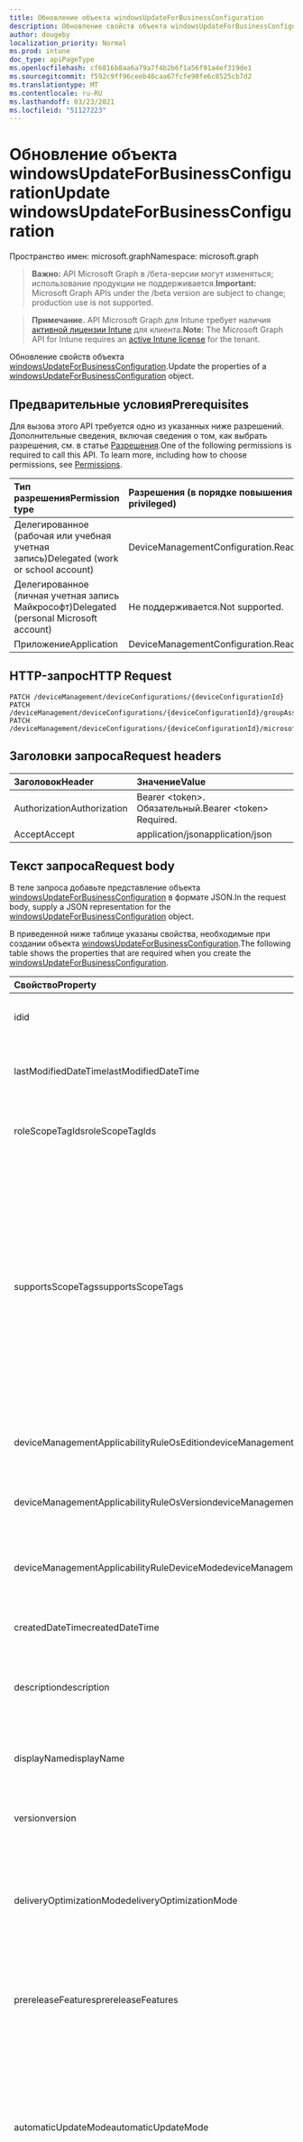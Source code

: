 ```yaml
---
title: Обновление объекта windowsUpdateForBusinessConfiguration
description: Обновление свойств объекта windowsUpdateForBusinessConfiguration.
author: dougeby
localization_priority: Normal
ms.prod: intune
doc_type: apiPageType
ms.openlocfilehash: cf6816b8aa6a79a7f4b2b6f1a56f91a4ef319de1
ms.sourcegitcommit: f592c9ff96ceeb40caa67fcfe90fe6c8525cb7d2
ms.translationtype: MT
ms.contentlocale: ru-RU
ms.lasthandoff: 03/23/2021
ms.locfileid: "51127223"
---
```

# <a name="update-windowsupdateforbusinessconfiguration"></a><span data-ttu-id="a49f8-103">Обновление объекта windowsUpdateForBusinessConfiguration</span><span class="sxs-lookup"><span data-stu-id="a49f8-103">Update windowsUpdateForBusinessConfiguration</span></span>

<span data-ttu-id="a49f8-104">Пространство имен: microsoft.graph</span><span class="sxs-lookup"><span data-stu-id="a49f8-104">Namespace: microsoft.graph</span></span>

> <span data-ttu-id="a49f8-105">**Важно:** API Microsoft Graph в /бета-версии могут изменяться; использование продукции не поддерживается.</span><span class="sxs-lookup"><span data-stu-id="a49f8-105">**Important:** Microsoft Graph APIs under the /beta version are subject to change; production use is not supported.</span></span>

> <span data-ttu-id="a49f8-106">**Примечание.** API Microsoft Graph для Intune требует наличия [активной лицензии Intune](https://go.microsoft.com/fwlink/?linkid=839381) для клиента.</span><span class="sxs-lookup"><span data-stu-id="a49f8-106">**Note:** The Microsoft Graph API for Intune requires an [active Intune license](https://go.microsoft.com/fwlink/?linkid=839381) for the tenant.</span></span>

<span data-ttu-id="a49f8-107">Обновление свойств объекта [windowsUpdateForBusinessConfiguration](../resources/intune-deviceconfig-windowsupdateforbusinessconfiguration.md).</span><span class="sxs-lookup"><span data-stu-id="a49f8-107">Update the properties of a [windowsUpdateForBusinessConfiguration](../resources/intune-deviceconfig-windowsupdateforbusinessconfiguration.md) object.</span></span>

## <a name="prerequisites"></a><span data-ttu-id="a49f8-108">Предварительные условия</span><span class="sxs-lookup"><span data-stu-id="a49f8-108">Prerequisites</span></span>
<span data-ttu-id="a49f8-p101">Для вызова этого API требуется одно из указанных ниже разрешений. Дополнительные сведения, включая сведения о том, как выбрать разрешения, см. в статье [Разрешения](/graph/permissions-reference).</span><span class="sxs-lookup"><span data-stu-id="a49f8-p101">One of the following permissions is required to call this API. To learn more, including how to choose permissions, see [Permissions](/graph/permissions-reference).</span></span>

|<span data-ttu-id="a49f8-111">Тип разрешения</span><span class="sxs-lookup"><span data-stu-id="a49f8-111">Permission type</span></span>|<span data-ttu-id="a49f8-112">Разрешения (в порядке повышения привилегий)</span><span class="sxs-lookup"><span data-stu-id="a49f8-112">Permissions (from least to most privileged)</span></span>|
|:---|:---|
|<span data-ttu-id="a49f8-113">Делегированное (рабочая или учебная учетная запись)</span><span class="sxs-lookup"><span data-stu-id="a49f8-113">Delegated (work or school account)</span></span>|<span data-ttu-id="a49f8-114">DeviceManagementConfiguration.ReadWrite.All</span><span class="sxs-lookup"><span data-stu-id="a49f8-114">DeviceManagementConfiguration.ReadWrite.All</span></span>|
|<span data-ttu-id="a49f8-115">Делегированное (личная учетная запись Майкрософт)</span><span class="sxs-lookup"><span data-stu-id="a49f8-115">Delegated (personal Microsoft account)</span></span>|<span data-ttu-id="a49f8-116">Не поддерживается.</span><span class="sxs-lookup"><span data-stu-id="a49f8-116">Not supported.</span></span>|
|<span data-ttu-id="a49f8-117">Приложение</span><span class="sxs-lookup"><span data-stu-id="a49f8-117">Application</span></span>|<span data-ttu-id="a49f8-118">DeviceManagementConfiguration.ReadWrite.All</span><span class="sxs-lookup"><span data-stu-id="a49f8-118">DeviceManagementConfiguration.ReadWrite.All</span></span>|

## <a name="http-request"></a><span data-ttu-id="a49f8-119">HTTP-запрос</span><span class="sxs-lookup"><span data-stu-id="a49f8-119">HTTP Request</span></span>
<!-- {
  "blockType": "ignored"
}
-->
``` http
PATCH /deviceManagement/deviceConfigurations/{deviceConfigurationId}
PATCH /deviceManagement/deviceConfigurations/{deviceConfigurationId}/groupAssignments/{deviceConfigurationGroupAssignmentId}/deviceConfiguration
PATCH /deviceManagement/deviceConfigurations/{deviceConfigurationId}/microsoft.graph.windowsDomainJoinConfiguration/networkAccessConfigurations/{deviceConfigurationId}
```

## <a name="request-headers"></a><span data-ttu-id="a49f8-120">Заголовки запроса</span><span class="sxs-lookup"><span data-stu-id="a49f8-120">Request headers</span></span>
|<span data-ttu-id="a49f8-121">Заголовок</span><span class="sxs-lookup"><span data-stu-id="a49f8-121">Header</span></span>|<span data-ttu-id="a49f8-122">Значение</span><span class="sxs-lookup"><span data-stu-id="a49f8-122">Value</span></span>|
|:---|:---|
|<span data-ttu-id="a49f8-123">Authorization</span><span class="sxs-lookup"><span data-stu-id="a49f8-123">Authorization</span></span>|<span data-ttu-id="a49f8-124">Bearer &lt;token&gt;. Обязательный.</span><span class="sxs-lookup"><span data-stu-id="a49f8-124">Bearer &lt;token&gt; Required.</span></span>|
|<span data-ttu-id="a49f8-125">Accept</span><span class="sxs-lookup"><span data-stu-id="a49f8-125">Accept</span></span>|<span data-ttu-id="a49f8-126">application/json</span><span class="sxs-lookup"><span data-stu-id="a49f8-126">application/json</span></span>|

## <a name="request-body"></a><span data-ttu-id="a49f8-127">Текст запроса</span><span class="sxs-lookup"><span data-stu-id="a49f8-127">Request body</span></span>
<span data-ttu-id="a49f8-128">В теле запроса добавьте представление объекта [windowsUpdateForBusinessConfiguration](../resources/intune-deviceconfig-windowsupdateforbusinessconfiguration.md) в формате JSON.</span><span class="sxs-lookup"><span data-stu-id="a49f8-128">In the request body, supply a JSON representation for the [windowsUpdateForBusinessConfiguration](../resources/intune-deviceconfig-windowsupdateforbusinessconfiguration.md) object.</span></span>

<span data-ttu-id="a49f8-129">В приведенной ниже таблице указаны свойства, необходимые при создании объекта [windowsUpdateForBusinessConfiguration](../resources/intune-deviceconfig-windowsupdateforbusinessconfiguration.md).</span><span class="sxs-lookup"><span data-stu-id="a49f8-129">The following table shows the properties that are required when you create the [windowsUpdateForBusinessConfiguration](../resources/intune-deviceconfig-windowsupdateforbusinessconfiguration.md).</span></span>

|<span data-ttu-id="a49f8-130">Свойство</span><span class="sxs-lookup"><span data-stu-id="a49f8-130">Property</span></span>|<span data-ttu-id="a49f8-131">Тип</span><span class="sxs-lookup"><span data-stu-id="a49f8-131">Type</span></span>|<span data-ttu-id="a49f8-132">Описание</span><span class="sxs-lookup"><span data-stu-id="a49f8-132">Description</span></span>|
|:---|:---|:---|
|<span data-ttu-id="a49f8-133">id</span><span class="sxs-lookup"><span data-stu-id="a49f8-133">id</span></span>|<span data-ttu-id="a49f8-134">Строка</span><span class="sxs-lookup"><span data-stu-id="a49f8-134">String</span></span>|<span data-ttu-id="a49f8-135">Ключ объекта.</span><span class="sxs-lookup"><span data-stu-id="a49f8-135">Key of the entity.</span></span> <span data-ttu-id="a49f8-136">Наследуется от объекта [deviceConfiguration](../resources/intune-shared-deviceconfiguration.md).</span><span class="sxs-lookup"><span data-stu-id="a49f8-136">Inherited from [deviceConfiguration](../resources/intune-shared-deviceconfiguration.md)</span></span>|
|<span data-ttu-id="a49f8-137">lastModifiedDateTime</span><span class="sxs-lookup"><span data-stu-id="a49f8-137">lastModifiedDateTime</span></span>|<span data-ttu-id="a49f8-138">DateTimeOffset</span><span class="sxs-lookup"><span data-stu-id="a49f8-138">DateTimeOffset</span></span>|<span data-ttu-id="a49f8-139">Дата и время последнего изменения объекта.</span><span class="sxs-lookup"><span data-stu-id="a49f8-139">DateTime the object was last modified.</span></span> <span data-ttu-id="a49f8-140">Наследуется от объекта [deviceConfiguration](../resources/intune-shared-deviceconfiguration.md).</span><span class="sxs-lookup"><span data-stu-id="a49f8-140">Inherited from [deviceConfiguration](../resources/intune-shared-deviceconfiguration.md)</span></span>|
|<span data-ttu-id="a49f8-141">roleScopeTagIds</span><span class="sxs-lookup"><span data-stu-id="a49f8-141">roleScopeTagIds</span></span>|<span data-ttu-id="a49f8-142">Коллекция String</span><span class="sxs-lookup"><span data-stu-id="a49f8-142">String collection</span></span>|<span data-ttu-id="a49f8-143">Список тегов области для этого экземпляра Entity.</span><span class="sxs-lookup"><span data-stu-id="a49f8-143">List of Scope Tags for this Entity instance.</span></span> <span data-ttu-id="a49f8-144">Наследуется от объекта [deviceConfiguration](../resources/intune-shared-deviceconfiguration.md).</span><span class="sxs-lookup"><span data-stu-id="a49f8-144">Inherited from [deviceConfiguration](../resources/intune-shared-deviceconfiguration.md)</span></span>|
|<span data-ttu-id="a49f8-145">supportsScopeTags</span><span class="sxs-lookup"><span data-stu-id="a49f8-145">supportsScopeTags</span></span>|<span data-ttu-id="a49f8-146">Boolean</span><span class="sxs-lookup"><span data-stu-id="a49f8-146">Boolean</span></span>|<span data-ttu-id="a49f8-147">Указывает, поддерживает ли вся конфигурация устройства назначение тегов области.</span><span class="sxs-lookup"><span data-stu-id="a49f8-147">Indicates whether or not the underlying Device Configuration supports the assignment of scope tags.</span></span> <span data-ttu-id="a49f8-148">Назначение свойства ScopeTags не допускается, если это значение является ложным и объекты не будут видны пользователям с охватом.</span><span class="sxs-lookup"><span data-stu-id="a49f8-148">Assigning to the ScopeTags property is not allowed when this value is false and entities will not be visible to scoped users.</span></span> <span data-ttu-id="a49f8-149">Это происходит для политик Legacy, созданных в Silverlight, и их можно разрешить путем удаления и воссоздания политики на портале Azure.</span><span class="sxs-lookup"><span data-stu-id="a49f8-149">This occurs for Legacy policies created in Silverlight and can be resolved by deleting and recreating the policy in the Azure Portal.</span></span> <span data-ttu-id="a49f8-150">Это свойство доступно только для чтения.</span><span class="sxs-lookup"><span data-stu-id="a49f8-150">This property is read-only.</span></span> <span data-ttu-id="a49f8-151">Наследуется от объекта [deviceConfiguration](../resources/intune-shared-deviceconfiguration.md).</span><span class="sxs-lookup"><span data-stu-id="a49f8-151">Inherited from [deviceConfiguration](../resources/intune-shared-deviceconfiguration.md)</span></span>|
|<span data-ttu-id="a49f8-152">deviceManagementApplicabilityRuleOsEdition</span><span class="sxs-lookup"><span data-stu-id="a49f8-152">deviceManagementApplicabilityRuleOsEdition</span></span>|[<span data-ttu-id="a49f8-153">deviceManagementApplicabilityRuleOsEdition</span><span class="sxs-lookup"><span data-stu-id="a49f8-153">deviceManagementApplicabilityRuleOsEdition</span></span>](../resources/intune-deviceconfig-devicemanagementapplicabilityruleosedition.md)|<span data-ttu-id="a49f8-154">Применимость к выпуску ОС для этой политики.</span><span class="sxs-lookup"><span data-stu-id="a49f8-154">The OS edition applicability for this Policy.</span></span> <span data-ttu-id="a49f8-155">Наследуется от объекта [deviceConfiguration](../resources/intune-shared-deviceconfiguration.md).</span><span class="sxs-lookup"><span data-stu-id="a49f8-155">Inherited from [deviceConfiguration](../resources/intune-shared-deviceconfiguration.md)</span></span>|
|<span data-ttu-id="a49f8-156">deviceManagementApplicabilityRuleOsVersion</span><span class="sxs-lookup"><span data-stu-id="a49f8-156">deviceManagementApplicabilityRuleOsVersion</span></span>|[<span data-ttu-id="a49f8-157">deviceManagementApplicabilityRuleOsVersion</span><span class="sxs-lookup"><span data-stu-id="a49f8-157">deviceManagementApplicabilityRuleOsVersion</span></span>](../resources/intune-deviceconfig-devicemanagementapplicabilityruleosversion.md)|<span data-ttu-id="a49f8-158">Правило применимости версии ОС для этой политики.</span><span class="sxs-lookup"><span data-stu-id="a49f8-158">The OS version applicability rule for this Policy.</span></span> <span data-ttu-id="a49f8-159">Наследуется от объекта [deviceConfiguration](../resources/intune-shared-deviceconfiguration.md).</span><span class="sxs-lookup"><span data-stu-id="a49f8-159">Inherited from [deviceConfiguration](../resources/intune-shared-deviceconfiguration.md)</span></span>|
|<span data-ttu-id="a49f8-160">deviceManagementApplicabilityRuleDeviceMode</span><span class="sxs-lookup"><span data-stu-id="a49f8-160">deviceManagementApplicabilityRuleDeviceMode</span></span>|[<span data-ttu-id="a49f8-161">deviceManagementApplicabilityRuleDeviceMode</span><span class="sxs-lookup"><span data-stu-id="a49f8-161">deviceManagementApplicabilityRuleDeviceMode</span></span>](../resources/intune-deviceconfig-devicemanagementapplicabilityruledevicemode.md)|<span data-ttu-id="a49f8-162">Правило применимости режима устройства для этой политики.</span><span class="sxs-lookup"><span data-stu-id="a49f8-162">The device mode applicability rule for this Policy.</span></span> <span data-ttu-id="a49f8-163">Наследуется от объекта [deviceConfiguration](../resources/intune-shared-deviceconfiguration.md).</span><span class="sxs-lookup"><span data-stu-id="a49f8-163">Inherited from [deviceConfiguration](../resources/intune-shared-deviceconfiguration.md)</span></span>|
|<span data-ttu-id="a49f8-164">createdDateTime</span><span class="sxs-lookup"><span data-stu-id="a49f8-164">createdDateTime</span></span>|<span data-ttu-id="a49f8-165">DateTimeOffset</span><span class="sxs-lookup"><span data-stu-id="a49f8-165">DateTimeOffset</span></span>|<span data-ttu-id="a49f8-166">Дата и время создания объекта.</span><span class="sxs-lookup"><span data-stu-id="a49f8-166">DateTime the object was created.</span></span> <span data-ttu-id="a49f8-167">Наследуется от объекта [deviceConfiguration](../resources/intune-shared-deviceconfiguration.md).</span><span class="sxs-lookup"><span data-stu-id="a49f8-167">Inherited from [deviceConfiguration](../resources/intune-shared-deviceconfiguration.md)</span></span>|
|<span data-ttu-id="a49f8-168">description</span><span class="sxs-lookup"><span data-stu-id="a49f8-168">description</span></span>|<span data-ttu-id="a49f8-169">Строка</span><span class="sxs-lookup"><span data-stu-id="a49f8-169">String</span></span>|<span data-ttu-id="a49f8-170">Указанное администратором описание конфигурации устройства.</span><span class="sxs-lookup"><span data-stu-id="a49f8-170">Admin provided description of the Device Configuration.</span></span> <span data-ttu-id="a49f8-171">Наследуется от объекта [deviceConfiguration](../resources/intune-shared-deviceconfiguration.md).</span><span class="sxs-lookup"><span data-stu-id="a49f8-171">Inherited from [deviceConfiguration](../resources/intune-shared-deviceconfiguration.md)</span></span>|
|<span data-ttu-id="a49f8-172">displayName</span><span class="sxs-lookup"><span data-stu-id="a49f8-172">displayName</span></span>|<span data-ttu-id="a49f8-173">Строка</span><span class="sxs-lookup"><span data-stu-id="a49f8-173">String</span></span>|<span data-ttu-id="a49f8-174">Указанное администратором имя конфигурации устройства.</span><span class="sxs-lookup"><span data-stu-id="a49f8-174">Admin provided name of the device configuration.</span></span> <span data-ttu-id="a49f8-175">Наследуется от объекта [deviceConfiguration](../resources/intune-shared-deviceconfiguration.md).</span><span class="sxs-lookup"><span data-stu-id="a49f8-175">Inherited from [deviceConfiguration](../resources/intune-shared-deviceconfiguration.md)</span></span>|
|<span data-ttu-id="a49f8-176">version</span><span class="sxs-lookup"><span data-stu-id="a49f8-176">version</span></span>|<span data-ttu-id="a49f8-177">Int32</span><span class="sxs-lookup"><span data-stu-id="a49f8-177">Int32</span></span>|<span data-ttu-id="a49f8-178">Версия конфигурации устройства.</span><span class="sxs-lookup"><span data-stu-id="a49f8-178">Version of the device configuration.</span></span> <span data-ttu-id="a49f8-179">Наследуется от объекта [deviceConfiguration](../resources/intune-shared-deviceconfiguration.md).</span><span class="sxs-lookup"><span data-stu-id="a49f8-179">Inherited from [deviceConfiguration](../resources/intune-shared-deviceconfiguration.md)</span></span>|
|<span data-ttu-id="a49f8-180">deliveryOptimizationMode</span><span class="sxs-lookup"><span data-stu-id="a49f8-180">deliveryOptimizationMode</span></span>|[<span data-ttu-id="a49f8-181">WindowsDeliveryOptimizationMode</span><span class="sxs-lookup"><span data-stu-id="a49f8-181">windowsDeliveryOptimizationMode</span></span>](../resources/intune-deviceconfig-windowsdeliveryoptimizationmode.md)|<span data-ttu-id="a49f8-182">Режим оптимизации доставки.</span><span class="sxs-lookup"><span data-stu-id="a49f8-182">Delivery Optimization Mode.</span></span> <span data-ttu-id="a49f8-183">Возможные значения: `userDefined`, `httpOnly`, `httpWithPeeringNat`, `httpWithPeeringPrivateGroup`, `httpWithInternetPeering`, `simpleDownload`, `bypassMode`.</span><span class="sxs-lookup"><span data-stu-id="a49f8-183">Possible values are: `userDefined`, `httpOnly`, `httpWithPeeringNat`, `httpWithPeeringPrivateGroup`, `httpWithInternetPeering`, `simpleDownload`, `bypassMode`.</span></span>|
|<span data-ttu-id="a49f8-184">prereleaseFeatures</span><span class="sxs-lookup"><span data-stu-id="a49f8-184">prereleaseFeatures</span></span>|[<span data-ttu-id="a49f8-185">prereleaseFeatures</span><span class="sxs-lookup"><span data-stu-id="a49f8-185">prereleaseFeatures</span></span>](../resources/intune-deviceconfig-prereleasefeatures.md)|<span data-ttu-id="a49f8-186">Функции предварительного выпуска.</span><span class="sxs-lookup"><span data-stu-id="a49f8-186">The pre-release features.</span></span> <span data-ttu-id="a49f8-187">Возможные значения: `userDefined`, `settingsOnly`, `settingsAndExperimentations`, `notAllowed`.</span><span class="sxs-lookup"><span data-stu-id="a49f8-187">Possible values are: `userDefined`, `settingsOnly`, `settingsAndExperimentations`, `notAllowed`.</span></span>|
|<span data-ttu-id="a49f8-188">automaticUpdateMode</span><span class="sxs-lookup"><span data-stu-id="a49f8-188">automaticUpdateMode</span></span>|[<span data-ttu-id="a49f8-189">automaticUpdateMode</span><span class="sxs-lookup"><span data-stu-id="a49f8-189">automaticUpdateMode</span></span>](../resources/intune-deviceconfig-automaticupdatemode.md)|<span data-ttu-id="a49f8-190">Режим автоматического обновления.</span><span class="sxs-lookup"><span data-stu-id="a49f8-190">Automatic update mode.</span></span> <span data-ttu-id="a49f8-191">Возможные значения: `userDefined`, `notifyDownload`, `autoInstallAtMaintenanceTime`, `autoInstallAndRebootAtMaintenanceTime`, `autoInstallAndRebootAtScheduledTime`, `autoInstallAndRebootWithoutEndUserControl`, `windowsDefault`.</span><span class="sxs-lookup"><span data-stu-id="a49f8-191">Possible values are: `userDefined`, `notifyDownload`, `autoInstallAtMaintenanceTime`, `autoInstallAndRebootAtMaintenanceTime`, `autoInstallAndRebootAtScheduledTime`, `autoInstallAndRebootWithoutEndUserControl`, `windowsDefault`.</span></span>|
|<span data-ttu-id="a49f8-192">microsoftUpdateServiceAllowed</span><span class="sxs-lookup"><span data-stu-id="a49f8-192">microsoftUpdateServiceAllowed</span></span>|<span data-ttu-id="a49f8-193">Boolean</span><span class="sxs-lookup"><span data-stu-id="a49f8-193">Boolean</span></span>|<span data-ttu-id="a49f8-194">Разрешение использования службы обновлений (Майкрософт).</span><span class="sxs-lookup"><span data-stu-id="a49f8-194">Allow Microsoft Update Service</span></span>|
|<span data-ttu-id="a49f8-195">driversExcluded</span><span class="sxs-lookup"><span data-stu-id="a49f8-195">driversExcluded</span></span>|<span data-ttu-id="a49f8-196">Boolean</span><span class="sxs-lookup"><span data-stu-id="a49f8-196">Boolean</span></span>|<span data-ttu-id="a49f8-197">Исключение драйверов из Центра обновления Windows.</span><span class="sxs-lookup"><span data-stu-id="a49f8-197">Exclude Windows update Drivers</span></span>|
|<span data-ttu-id="a49f8-198">installationSchedule</span><span class="sxs-lookup"><span data-stu-id="a49f8-198">installationSchedule</span></span>|[<span data-ttu-id="a49f8-199">windowsUpdateInstallScheduleType</span><span class="sxs-lookup"><span data-stu-id="a49f8-199">windowsUpdateInstallScheduleType</span></span>](../resources/intune-deviceconfig-windowsupdateinstallscheduletype.md)|<span data-ttu-id="a49f8-200">Расписание установки.</span><span class="sxs-lookup"><span data-stu-id="a49f8-200">Installation schedule</span></span>|
|<span data-ttu-id="a49f8-201">qualityUpdatesDeferralPeriodInDays</span><span class="sxs-lookup"><span data-stu-id="a49f8-201">qualityUpdatesDeferralPeriodInDays</span></span>|<span data-ttu-id="a49f8-202">Int32</span><span class="sxs-lookup"><span data-stu-id="a49f8-202">Int32</span></span>|<span data-ttu-id="a49f8-203">Откладывание исправлений на заданное количество дней.</span><span class="sxs-lookup"><span data-stu-id="a49f8-203">Defer Quality Updates by these many days</span></span>|
|<span data-ttu-id="a49f8-204">featureUpdatesDeferralPeriodInDays</span><span class="sxs-lookup"><span data-stu-id="a49f8-204">featureUpdatesDeferralPeriodInDays</span></span>|<span data-ttu-id="a49f8-205">Int32</span><span class="sxs-lookup"><span data-stu-id="a49f8-205">Int32</span></span>|<span data-ttu-id="a49f8-206">Откладывание обновлений компонентов на заданное количество дней.</span><span class="sxs-lookup"><span data-stu-id="a49f8-206">Defer Feature Updates by these many days</span></span>|
|<span data-ttu-id="a49f8-207">qualityUpdatesPaused</span><span class="sxs-lookup"><span data-stu-id="a49f8-207">qualityUpdatesPaused</span></span>|<span data-ttu-id="a49f8-208">Boolean</span><span class="sxs-lookup"><span data-stu-id="a49f8-208">Boolean</span></span>|<span data-ttu-id="a49f8-209">Приостановка исправлений.</span><span class="sxs-lookup"><span data-stu-id="a49f8-209">Pause Quality Updates</span></span>|
|<span data-ttu-id="a49f8-210">featureUpdatesPaused</span><span class="sxs-lookup"><span data-stu-id="a49f8-210">featureUpdatesPaused</span></span>|<span data-ttu-id="a49f8-211">Boolean</span><span class="sxs-lookup"><span data-stu-id="a49f8-211">Boolean</span></span>|<span data-ttu-id="a49f8-212">Приостановка обновлений компонентов.</span><span class="sxs-lookup"><span data-stu-id="a49f8-212">Pause Feature Updates</span></span>|
|<span data-ttu-id="a49f8-213">qualityUpdatesPauseExpiryDateTime</span><span class="sxs-lookup"><span data-stu-id="a49f8-213">qualityUpdatesPauseExpiryDateTime</span></span>|<span data-ttu-id="a49f8-214">DateTimeOffset</span><span class="sxs-lookup"><span data-stu-id="a49f8-214">DateTimeOffset</span></span>|<span data-ttu-id="a49f8-215">Дата и время завершения срока приостановки исправлений.</span><span class="sxs-lookup"><span data-stu-id="a49f8-215">Quality Updates Pause Expiry datetime</span></span>|
|<span data-ttu-id="a49f8-216">featureUpdatesPauseExpiryDateTime</span><span class="sxs-lookup"><span data-stu-id="a49f8-216">featureUpdatesPauseExpiryDateTime</span></span>|<span data-ttu-id="a49f8-217">DateTimeOffset</span><span class="sxs-lookup"><span data-stu-id="a49f8-217">DateTimeOffset</span></span>|<span data-ttu-id="a49f8-218">Дата и время, когда будет завершен срок приостановки обновлений компонентов.</span><span class="sxs-lookup"><span data-stu-id="a49f8-218">Feature Updates Pause Expiry datetime</span></span>|
|<span data-ttu-id="a49f8-219">businessReadyUpdatesOnly</span><span class="sxs-lookup"><span data-stu-id="a49f8-219">businessReadyUpdatesOnly</span></span>|[<span data-ttu-id="a49f8-220">windowsUpdateType</span><span class="sxs-lookup"><span data-stu-id="a49f8-220">windowsUpdateType</span></span>](../resources/intune-deviceconfig-windowsupdatetype.md)|<span data-ttu-id="a49f8-221">Определяет, из каких устройств филиалов будут получаться обновления.</span><span class="sxs-lookup"><span data-stu-id="a49f8-221">Determines which branch devices will receive their updates from.</span></span> <span data-ttu-id="a49f8-222">Возможные значения: `userDefined`, `all`, `businessReadyOnly`, `windowsInsiderBuildFast`, `windowsInsiderBuildSlow`, `windowsInsiderBuildRelease`.</span><span class="sxs-lookup"><span data-stu-id="a49f8-222">Possible values are: `userDefined`, `all`, `businessReadyOnly`, `windowsInsiderBuildFast`, `windowsInsiderBuildSlow`, `windowsInsiderBuildRelease`.</span></span>|
|<span data-ttu-id="a49f8-223">skipChecksBeforeRestart</span><span class="sxs-lookup"><span data-stu-id="a49f8-223">skipChecksBeforeRestart</span></span>|<span data-ttu-id="a49f8-224">Boolean</span><span class="sxs-lookup"><span data-stu-id="a49f8-224">Boolean</span></span>|<span data-ttu-id="a49f8-225">Установите, чтобы пропустить все проверки перед перезапуском: уровень батареи = 40%, присутствие пользователя, отображение необходимо, режим презентации, полноэкранный режим, состояние телефонных звонков, режим игры и т. д.</span><span class="sxs-lookup"><span data-stu-id="a49f8-225">Set to skip all check before restart: Battery level = 40%, User presence, Display Needed, Presentation mode, Full screen mode, phone call state, game mode etc.</span></span> |
|<span data-ttu-id="a49f8-226">updateWeeks</span><span class="sxs-lookup"><span data-stu-id="a49f8-226">updateWeeks</span></span>|[<span data-ttu-id="a49f8-227">windowsUpdateForBusinessUpdateWeeks</span><span class="sxs-lookup"><span data-stu-id="a49f8-227">windowsUpdateForBusinessUpdateWeeks</span></span>](../resources/intune-deviceconfig-windowsupdateforbusinessupdateweeks.md)|<span data-ttu-id="a49f8-228">Запланирована установка обновления в течение нескольких недель месяца.</span><span class="sxs-lookup"><span data-stu-id="a49f8-228">Scheduled the update installation on the weeks of the month.</span></span> <span data-ttu-id="a49f8-229">Возможные значения: `userDefined`, `firstWeek`, `secondWeek`, `thirdWeek`, `fourthWeek`, `everyWeek`.</span><span class="sxs-lookup"><span data-stu-id="a49f8-229">Possible values are: `userDefined`, `firstWeek`, `secondWeek`, `thirdWeek`, `fourthWeek`, `everyWeek`.</span></span>|
|<span data-ttu-id="a49f8-230">qualityUpdatesPauseStartDate</span><span class="sxs-lookup"><span data-stu-id="a49f8-230">qualityUpdatesPauseStartDate</span></span>|<span data-ttu-id="a49f8-231">Дата</span><span class="sxs-lookup"><span data-stu-id="a49f8-231">Date</span></span>|<span data-ttu-id="a49f8-232">Дата начала приостановки обновления качества.</span><span class="sxs-lookup"><span data-stu-id="a49f8-232">Quality Updates Pause start date.</span></span> <span data-ttu-id="a49f8-233">Это свойство доступно только для чтения.</span><span class="sxs-lookup"><span data-stu-id="a49f8-233">This property is read-only.</span></span>|
|<span data-ttu-id="a49f8-234">featureUpdatesPauseStartDate</span><span class="sxs-lookup"><span data-stu-id="a49f8-234">featureUpdatesPauseStartDate</span></span>|<span data-ttu-id="a49f8-235">Дата</span><span class="sxs-lookup"><span data-stu-id="a49f8-235">Date</span></span>|<span data-ttu-id="a49f8-236">Дата начала приостановки обновления функций.</span><span class="sxs-lookup"><span data-stu-id="a49f8-236">Feature Updates Pause start date.</span></span> <span data-ttu-id="a49f8-237">Это свойство доступно только для чтения.</span><span class="sxs-lookup"><span data-stu-id="a49f8-237">This property is read-only.</span></span>|
|<span data-ttu-id="a49f8-238">featureUpdatesRollbackWindowInDays</span><span class="sxs-lookup"><span data-stu-id="a49f8-238">featureUpdatesRollbackWindowInDays</span></span>|<span data-ttu-id="a49f8-239">Int32</span><span class="sxs-lookup"><span data-stu-id="a49f8-239">Int32</span></span>|<span data-ttu-id="a49f8-240">Количество дней после обновления функции, для которого допустим откат</span><span class="sxs-lookup"><span data-stu-id="a49f8-240">The number of days after a Feature Update for which a rollback is valid</span></span>|
|<span data-ttu-id="a49f8-241">qualityUpdatesWillBeRolledBack</span><span class="sxs-lookup"><span data-stu-id="a49f8-241">qualityUpdatesWillBeRolledBack</span></span>|<span data-ttu-id="a49f8-242">Boolean</span><span class="sxs-lookup"><span data-stu-id="a49f8-242">Boolean</span></span>|<span data-ttu-id="a49f8-243">Указывает, следует ли откат обновлений качества при следующей проверке устройства</span><span class="sxs-lookup"><span data-stu-id="a49f8-243">Specifies whether to rollback Quality Updates on the next device check in</span></span>|
|<span data-ttu-id="a49f8-244">featureUpdatesWillBeRolledBack</span><span class="sxs-lookup"><span data-stu-id="a49f8-244">featureUpdatesWillBeRolledBack</span></span>|<span data-ttu-id="a49f8-245">Boolean</span><span class="sxs-lookup"><span data-stu-id="a49f8-245">Boolean</span></span>|<span data-ttu-id="a49f8-246">Указывает, следует ли откат обновлений функций при следующей проверке устройства</span><span class="sxs-lookup"><span data-stu-id="a49f8-246">Specifies whether to rollback Feature Updates on the next device check in</span></span>|
|<span data-ttu-id="a49f8-247">qualityUpdatesRollbackStartDateTime</span><span class="sxs-lookup"><span data-stu-id="a49f8-247">qualityUpdatesRollbackStartDateTime</span></span>|<span data-ttu-id="a49f8-248">DateTimeOffset</span><span class="sxs-lookup"><span data-stu-id="a49f8-248">DateTimeOffset</span></span>|<span data-ttu-id="a49f8-249">Дата начала отката обновлений качества</span><span class="sxs-lookup"><span data-stu-id="a49f8-249">Quality Updates Rollback Start datetime</span></span>|
|<span data-ttu-id="a49f8-250">featureUpdatesRollbackStartDateTime</span><span class="sxs-lookup"><span data-stu-id="a49f8-250">featureUpdatesRollbackStartDateTime</span></span>|<span data-ttu-id="a49f8-251">DateTimeOffset</span><span class="sxs-lookup"><span data-stu-id="a49f8-251">DateTimeOffset</span></span>|<span data-ttu-id="a49f8-252">Дата начала отката обновлений функций</span><span class="sxs-lookup"><span data-stu-id="a49f8-252">Feature Updates Rollback Start datetime</span></span>|
|<span data-ttu-id="a49f8-253">engagedRestartDeadlineInDays</span><span class="sxs-lookup"><span data-stu-id="a49f8-253">engagedRestartDeadlineInDays</span></span>|<span data-ttu-id="a49f8-254">Int32</span><span class="sxs-lookup"><span data-stu-id="a49f8-254">Int32</span></span>|<span data-ttu-id="a49f8-255">Крайний срок за несколько дней до автоматического планирования и выполнения ожидающих перезагрузки вне активных часов с допустимым диапазоном от 2 до 30 дней</span><span class="sxs-lookup"><span data-stu-id="a49f8-255">Deadline in days before automatically scheduling and executing a pending restart outside of active hours, with valid range from 2 to 30 days</span></span>|
|<span data-ttu-id="a49f8-256">engagedRestartSnoozeScheduleInDays</span><span class="sxs-lookup"><span data-stu-id="a49f8-256">engagedRestartSnoozeScheduleInDays</span></span>|<span data-ttu-id="a49f8-257">Int32</span><span class="sxs-lookup"><span data-stu-id="a49f8-257">Int32</span></span>|<span data-ttu-id="a49f8-258">Количество дней, за которые пользователь может отсмеять уведомления об уведомлении о перезапуске с допустимым диапазоном от 1 до 3 дней</span><span class="sxs-lookup"><span data-stu-id="a49f8-258">Number of days a user can snooze Engaged Restart reminder notifications with valid range from 1 to 3 days</span></span>|
|<span data-ttu-id="a49f8-259">engagedRestartTransitionScheduleInDays</span><span class="sxs-lookup"><span data-stu-id="a49f8-259">engagedRestartTransitionScheduleInDays</span></span>|<span data-ttu-id="a49f8-260">Int32</span><span class="sxs-lookup"><span data-stu-id="a49f8-260">Int32</span></span>|<span data-ttu-id="a49f8-261">Количество дней до перехода из автоматической перезапусков, запланированных вне активных часов, в режим "Активный перезапуск", который требует от пользователя расписания, с допустимым диапазоном от 0 до 30 дней.</span><span class="sxs-lookup"><span data-stu-id="a49f8-261">Number of days before transitioning from Auto Restarts scheduled outside of active hours to Engaged Restart, which requires the user to schedule, with valid range from 0 to 30 days</span></span>|
|<span data-ttu-id="a49f8-262">deadlineForFeatureUpdatesInDays</span><span class="sxs-lookup"><span data-stu-id="a49f8-262">deadlineForFeatureUpdatesInDays</span></span>|<span data-ttu-id="a49f8-263">Int32</span><span class="sxs-lookup"><span data-stu-id="a49f8-263">Int32</span></span>|<span data-ttu-id="a49f8-264">Количество дней до установки обновлений функций автоматически с допустимым диапазоном от 2 до 30 дней</span><span class="sxs-lookup"><span data-stu-id="a49f8-264">Number of days before feature updates are installed automatically with valid range from 2 to 30 days</span></span>|
|<span data-ttu-id="a49f8-265">deadlineForQualityUpdatesInDays</span><span class="sxs-lookup"><span data-stu-id="a49f8-265">deadlineForQualityUpdatesInDays</span></span>|<span data-ttu-id="a49f8-266">Int32</span><span class="sxs-lookup"><span data-stu-id="a49f8-266">Int32</span></span>|<span data-ttu-id="a49f8-267">Количество дней до установки обновлений качества автоматически с допустимым диапазоном от 2 до 30 дней</span><span class="sxs-lookup"><span data-stu-id="a49f8-267">Number of days before quality updates are installed automatically with valid range from 2 to 30 days</span></span>|
|<span data-ttu-id="a49f8-268">deadlineGracePeriodInDays</span><span class="sxs-lookup"><span data-stu-id="a49f8-268">deadlineGracePeriodInDays</span></span>|<span data-ttu-id="a49f8-269">Int32</span><span class="sxs-lookup"><span data-stu-id="a49f8-269">Int32</span></span>|<span data-ttu-id="a49f8-270">Количество дней после крайнего срока до автоматического перезапуска с допустимым диапазоном от 0 до 7 дней</span><span class="sxs-lookup"><span data-stu-id="a49f8-270">Number of days after deadline  until restarts occur automatically with valid range from 0 to 7 days</span></span>|
|<span data-ttu-id="a49f8-271">postponeRebootUntilAfterDeadline</span><span class="sxs-lookup"><span data-stu-id="a49f8-271">postponeRebootUntilAfterDeadline</span></span>|<span data-ttu-id="a49f8-272">Boolean</span><span class="sxs-lookup"><span data-stu-id="a49f8-272">Boolean</span></span>|<span data-ttu-id="a49f8-273">Указывает, следует ли устройству дождаться крайнего срока для перезагрузки вне активных часов</span><span class="sxs-lookup"><span data-stu-id="a49f8-273">Specifies if the device should wait until deadline for rebooting outside of active hours</span></span>|
|<span data-ttu-id="a49f8-274">autoRestartNotificationDismissal</span><span class="sxs-lookup"><span data-stu-id="a49f8-274">autoRestartNotificationDismissal</span></span>|[<span data-ttu-id="a49f8-275">autoRestartNotificationDismissalMethod</span><span class="sxs-lookup"><span data-stu-id="a49f8-275">autoRestartNotificationDismissalMethod</span></span>](../resources/intune-deviceconfig-autorestartnotificationdismissalmethod.md)|<span data-ttu-id="a49f8-276">Укажите метод, с помощью которого необходимое уведомление автоматически перезапустится.</span><span class="sxs-lookup"><span data-stu-id="a49f8-276">Specify the method by which the auto-restart required notification is dismissed.</span></span> <span data-ttu-id="a49f8-277">Возможные значения: `notConfigured`, `automatic`, `user`.</span><span class="sxs-lookup"><span data-stu-id="a49f8-277">Possible values are: `notConfigured`, `automatic`, `user`.</span></span>|
|<span data-ttu-id="a49f8-278">scheduleRestartWarningInHours</span><span class="sxs-lookup"><span data-stu-id="a49f8-278">scheduleRestartWarningInHours</span></span>|<span data-ttu-id="a49f8-279">Int32</span><span class="sxs-lookup"><span data-stu-id="a49f8-279">Int32</span></span>|<span data-ttu-id="a49f8-280">Укажите период для уведомлений о предупреждении автоматической перезапуска.</span><span class="sxs-lookup"><span data-stu-id="a49f8-280">Specify the period for auto-restart warning reminder notifications.</span></span> <span data-ttu-id="a49f8-281">Поддерживаемые значения: 2, 4, 8, 12 или 24 (часы).</span><span class="sxs-lookup"><span data-stu-id="a49f8-281">Supported values: 2, 4, 8, 12 or 24 (hours).</span></span>|
|<span data-ttu-id="a49f8-282">scheduleImminentRestartWarningInMinutes</span><span class="sxs-lookup"><span data-stu-id="a49f8-282">scheduleImminentRestartWarningInMinutes</span></span>|<span data-ttu-id="a49f8-283">Int32</span><span class="sxs-lookup"><span data-stu-id="a49f8-283">Int32</span></span>|<span data-ttu-id="a49f8-284">Укажите период автоматического перезапуска оповещений о неминуемом предупреждении.</span><span class="sxs-lookup"><span data-stu-id="a49f8-284">Specify the period for auto-restart imminent warning notifications.</span></span> <span data-ttu-id="a49f8-285">Поддерживаемые значения: 15, 30 или 60 (минут).</span><span class="sxs-lookup"><span data-stu-id="a49f8-285">Supported values: 15, 30 or 60 (minutes).</span></span>|
|<span data-ttu-id="a49f8-286">userPauseAccess</span><span class="sxs-lookup"><span data-stu-id="a49f8-286">userPauseAccess</span></span>|[<span data-ttu-id="a49f8-287">включить</span><span class="sxs-lookup"><span data-stu-id="a49f8-287">enablement</span></span>](../resources/intune-shared-enablement.md)|<span data-ttu-id="a49f8-288">Указывает, следует ли включить доступ конечных пользователей к приостановке обновлений программного обеспечения.</span><span class="sxs-lookup"><span data-stu-id="a49f8-288">Specifies whether to enable end user’s access to pause software updates.</span></span> <span data-ttu-id="a49f8-289">Возможные значения: `notConfigured`, `enabled`, `disabled`.</span><span class="sxs-lookup"><span data-stu-id="a49f8-289">Possible values are: `notConfigured`, `enabled`, `disabled`.</span></span>|
|<span data-ttu-id="a49f8-290">userWindowsUpdateScanAccess</span><span class="sxs-lookup"><span data-stu-id="a49f8-290">userWindowsUpdateScanAccess</span></span>|[<span data-ttu-id="a49f8-291">включить</span><span class="sxs-lookup"><span data-stu-id="a49f8-291">enablement</span></span>](../resources/intune-shared-enablement.md)|<span data-ttu-id="a49f8-292">Указывает, следует ли отключить доступ пользователя к проверке обновления Windows.</span><span class="sxs-lookup"><span data-stu-id="a49f8-292">Specifies whether to disable user’s access to scan Windows Update.</span></span> <span data-ttu-id="a49f8-293">Возможные значения: `notConfigured`, `enabled`, `disabled`.</span><span class="sxs-lookup"><span data-stu-id="a49f8-293">Possible values are: `notConfigured`, `enabled`, `disabled`.</span></span>|
|<span data-ttu-id="a49f8-294">updateNotificationLevel</span><span class="sxs-lookup"><span data-stu-id="a49f8-294">updateNotificationLevel</span></span>|[<span data-ttu-id="a49f8-295">windowsUpdateNotificationDisplayOption</span><span class="sxs-lookup"><span data-stu-id="a49f8-295">windowsUpdateNotificationDisplayOption</span></span>](../resources/intune-deviceconfig-windowsupdatenotificationdisplayoption.md)|<span data-ttu-id="a49f8-296">Указывает, какие уведомления об обновлении Windows видят пользователи.</span><span class="sxs-lookup"><span data-stu-id="a49f8-296">Specifies what Windows Update notifications users see.</span></span> <span data-ttu-id="a49f8-297">Возможные значения: `notConfigured`, `defaultNotifications`, `restartWarningsOnly`, `disableAllNotifications`.</span><span class="sxs-lookup"><span data-stu-id="a49f8-297">Possible values are: `notConfigured`, `defaultNotifications`, `restartWarningsOnly`, `disableAllNotifications`.</span></span>|



## <a name="response"></a><span data-ttu-id="a49f8-298">Отклик</span><span class="sxs-lookup"><span data-stu-id="a49f8-298">Response</span></span>
<span data-ttu-id="a49f8-299">В случае успешного выполнения этот метод возвращает код отклика `200 OK` и обновленный объект [windowsUpdateForBusinessConfiguration](../resources/intune-deviceconfig-windowsupdateforbusinessconfiguration.md) в теле отклика.</span><span class="sxs-lookup"><span data-stu-id="a49f8-299">If successful, this method returns a `200 OK` response code and an updated [windowsUpdateForBusinessConfiguration](../resources/intune-deviceconfig-windowsupdateforbusinessconfiguration.md) object in the response body.</span></span>

## <a name="example"></a><span data-ttu-id="a49f8-300">Пример</span><span class="sxs-lookup"><span data-stu-id="a49f8-300">Example</span></span>

### <a name="request"></a><span data-ttu-id="a49f8-301">Запрос</span><span class="sxs-lookup"><span data-stu-id="a49f8-301">Request</span></span>
<span data-ttu-id="a49f8-302">Ниже приведен пример запроса.</span><span class="sxs-lookup"><span data-stu-id="a49f8-302">Here is an example of the request.</span></span>
``` http
PATCH https://graph.microsoft.com/beta/deviceManagement/deviceConfigurations/{deviceConfigurationId}
Content-type: application/json
Content-length: 2794

{
  "@odata.type": "#microsoft.graph.windowsUpdateForBusinessConfiguration",
  "roleScopeTagIds": [
    "Role Scope Tag Ids value"
  ],
  "supportsScopeTags": true,
  "deviceManagementApplicabilityRuleOsEdition": {
    "@odata.type": "microsoft.graph.deviceManagementApplicabilityRuleOsEdition",
    "osEditionTypes": [
      "windows10EnterpriseN"
    ],
    "name": "Name value",
    "ruleType": "exclude"
  },
  "deviceManagementApplicabilityRuleOsVersion": {
    "@odata.type": "microsoft.graph.deviceManagementApplicabilityRuleOsVersion",
    "minOSVersion": "Min OSVersion value",
    "maxOSVersion": "Max OSVersion value",
    "name": "Name value",
    "ruleType": "exclude"
  },
  "deviceManagementApplicabilityRuleDeviceMode": {
    "@odata.type": "microsoft.graph.deviceManagementApplicabilityRuleDeviceMode",
    "deviceMode": "sModeConfiguration",
    "name": "Name value",
    "ruleType": "exclude"
  },
  "description": "Description value",
  "displayName": "Display Name value",
  "version": 7,
  "deliveryOptimizationMode": "httpOnly",
  "prereleaseFeatures": "settingsOnly",
  "automaticUpdateMode": "notifyDownload",
  "microsoftUpdateServiceAllowed": true,
  "driversExcluded": true,
  "installationSchedule": {
    "@odata.type": "microsoft.graph.windowsUpdateScheduledInstall",
    "scheduledInstallDay": "everyday",
    "scheduledInstallTime": "11:59:31.3170000"
  },
  "qualityUpdatesDeferralPeriodInDays": 2,
  "featureUpdatesDeferralPeriodInDays": 2,
  "qualityUpdatesPaused": true,
  "featureUpdatesPaused": true,
  "qualityUpdatesPauseExpiryDateTime": "2017-01-01T00:00:22.9594683-08:00",
  "featureUpdatesPauseExpiryDateTime": "2016-12-31T23:58:08.068669-08:00",
  "businessReadyUpdatesOnly": "all",
  "skipChecksBeforeRestart": true,
  "updateWeeks": "firstWeek",
  "qualityUpdatesPauseStartDate": "2016-12-31",
  "featureUpdatesPauseStartDate": "2016-12-31",
  "featureUpdatesRollbackWindowInDays": 2,
  "qualityUpdatesWillBeRolledBack": true,
  "featureUpdatesWillBeRolledBack": true,
  "qualityUpdatesRollbackStartDateTime": "2016-12-31T23:57:01.05526-08:00",
  "featureUpdatesRollbackStartDateTime": "2017-01-01T00:03:21.6080517-08:00",
  "engagedRestartDeadlineInDays": 12,
  "engagedRestartSnoozeScheduleInDays": 2,
  "engagedRestartTransitionScheduleInDays": 6,
  "deadlineForFeatureUpdatesInDays": 15,
  "deadlineForQualityUpdatesInDays": 15,
  "deadlineGracePeriodInDays": 9,
  "postponeRebootUntilAfterDeadline": true,
  "autoRestartNotificationDismissal": "automatic",
  "scheduleRestartWarningInHours": 13,
  "scheduleImminentRestartWarningInMinutes": 7,
  "userPauseAccess": "enabled",
  "userWindowsUpdateScanAccess": "enabled",
  "updateNotificationLevel": "defaultNotifications"
}
```

### <a name="response"></a><span data-ttu-id="a49f8-303">Отклик</span><span class="sxs-lookup"><span data-stu-id="a49f8-303">Response</span></span>
<span data-ttu-id="a49f8-p126">Ниже приведен пример отклика. Примечание. Объект отклика, показанный здесь, может быть усечен для краткости. При фактическом вызове будут возвращены все свойства.</span><span class="sxs-lookup"><span data-stu-id="a49f8-p126">Here is an example of the response. Note: The response object shown here may be truncated for brevity. All of the properties will be returned from an actual call.</span></span>
``` http
HTTP/1.1 200 OK
Content-Type: application/json
Content-Length: 2966

{
  "@odata.type": "#microsoft.graph.windowsUpdateForBusinessConfiguration",
  "id": "4928dd6a-dd6a-4928-6add-28496add2849",
  "lastModifiedDateTime": "2017-01-01T00:00:35.1329464-08:00",
  "roleScopeTagIds": [
    "Role Scope Tag Ids value"
  ],
  "supportsScopeTags": true,
  "deviceManagementApplicabilityRuleOsEdition": {
    "@odata.type": "microsoft.graph.deviceManagementApplicabilityRuleOsEdition",
    "osEditionTypes": [
      "windows10EnterpriseN"
    ],
    "name": "Name value",
    "ruleType": "exclude"
  },
  "deviceManagementApplicabilityRuleOsVersion": {
    "@odata.type": "microsoft.graph.deviceManagementApplicabilityRuleOsVersion",
    "minOSVersion": "Min OSVersion value",
    "maxOSVersion": "Max OSVersion value",
    "name": "Name value",
    "ruleType": "exclude"
  },
  "deviceManagementApplicabilityRuleDeviceMode": {
    "@odata.type": "microsoft.graph.deviceManagementApplicabilityRuleDeviceMode",
    "deviceMode": "sModeConfiguration",
    "name": "Name value",
    "ruleType": "exclude"
  },
  "createdDateTime": "2017-01-01T00:02:43.5775965-08:00",
  "description": "Description value",
  "displayName": "Display Name value",
  "version": 7,
  "deliveryOptimizationMode": "httpOnly",
  "prereleaseFeatures": "settingsOnly",
  "automaticUpdateMode": "notifyDownload",
  "microsoftUpdateServiceAllowed": true,
  "driversExcluded": true,
  "installationSchedule": {
    "@odata.type": "microsoft.graph.windowsUpdateScheduledInstall",
    "scheduledInstallDay": "everyday",
    "scheduledInstallTime": "11:59:31.3170000"
  },
  "qualityUpdatesDeferralPeriodInDays": 2,
  "featureUpdatesDeferralPeriodInDays": 2,
  "qualityUpdatesPaused": true,
  "featureUpdatesPaused": true,
  "qualityUpdatesPauseExpiryDateTime": "2017-01-01T00:00:22.9594683-08:00",
  "featureUpdatesPauseExpiryDateTime": "2016-12-31T23:58:08.068669-08:00",
  "businessReadyUpdatesOnly": "all",
  "skipChecksBeforeRestart": true,
  "updateWeeks": "firstWeek",
  "qualityUpdatesPauseStartDate": "2016-12-31",
  "featureUpdatesPauseStartDate": "2016-12-31",
  "featureUpdatesRollbackWindowInDays": 2,
  "qualityUpdatesWillBeRolledBack": true,
  "featureUpdatesWillBeRolledBack": true,
  "qualityUpdatesRollbackStartDateTime": "2016-12-31T23:57:01.05526-08:00",
  "featureUpdatesRollbackStartDateTime": "2017-01-01T00:03:21.6080517-08:00",
  "engagedRestartDeadlineInDays": 12,
  "engagedRestartSnoozeScheduleInDays": 2,
  "engagedRestartTransitionScheduleInDays": 6,
  "deadlineForFeatureUpdatesInDays": 15,
  "deadlineForQualityUpdatesInDays": 15,
  "deadlineGracePeriodInDays": 9,
  "postponeRebootUntilAfterDeadline": true,
  "autoRestartNotificationDismissal": "automatic",
  "scheduleRestartWarningInHours": 13,
  "scheduleImminentRestartWarningInMinutes": 7,
  "userPauseAccess": "enabled",
  "userWindowsUpdateScanAccess": "enabled",
  "updateNotificationLevel": "defaultNotifications"
}
```




